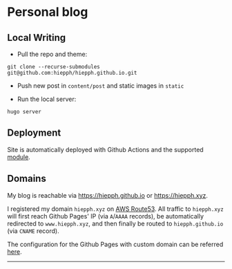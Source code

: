 # Personal blog


## Local Writing

+ Pull the repo and theme:

```
git clone --recurse-submodules git@github.com:hiepph/hiepph.github.io.git
```

+ Push new post in `content/post` and static images in `static`

+ Run the local server:

```
hugo server
```


## Deployment

Site is automatically deployed with Github Actions and the supported
[module](https://github.com/peaceiris/actions-hugo).


## Domains

My blog is reachable via https://hiepph.github.io or https://hiepph.xyz.

I registered my domain `hiepph.xyz` on [AWS Route53][1]. All traffic to
`hiepph.xyz` will first reach Github Pages' IP (via `A`/`AAAA` records), be
automatically redirected to `www.hiepph.xyz`, and then finally be routed to
`hiepph.github.io` (via `CNAME` record).

The configuration for the Github Pages with custom domain can be referred
[here][2].


---
[1]: https://aws.amazon.com/route53/
[2]: https://docs.github.com/en/pages/configuring-a-custom-domain-for-your-github-pages-site/managing-a-custom-domain-for-your-github-pages-site

